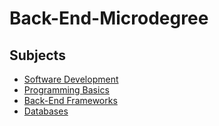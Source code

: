 # Back-End-Microdegree

## Subjects

- [Software Development](https://github.com/FE-BE-Microdegrees/Subjects/tree/main/Software-Development)
- [Programming Basics](https://github.com/FE-BE-Microdegrees/Subjects/tree/main/Programming-Basics)
- [Back-End Frameworks](https://github.com/FE-BE-Microdegrees/Subjects/tree/main/Back-End-Frameworks)
- [Databases](https://github.com/FE-BE-Microdegrees/Subjects/tree/main/Databases)